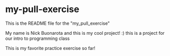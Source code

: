 # my-pull-exercise

This is the README file for the "my_pull_exercise"

My name is Nick Buonarota and this is my cool project! :) 
this is a project for our intro to programming class

This is my favorite practice exercise so far!
